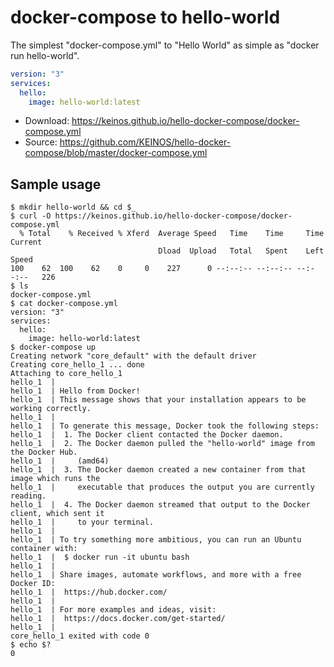 # docker-compose to hello-world

The simplest "docker-compose.yml" to "Hello World" as simple as "docker run hello-world".

```yaml
version: "3"
services:
  hello:
    image: hello-world:latest
```

- Download: https://keinos.github.io/hello-docker-compose/docker-compose.yml
- Source: https://github.com/KEINOS/hello-docker-compose/blob/master/docker-compose.yml

## Sample usage

```shellsession
$ mkdir hello-world && cd $_
$ curl -O https://keinos.github.io/hello-docker-compose/docker-compose.yml
  % Total    % Received % Xferd  Average Speed   Time    Time     Time  Current
                                 Dload  Upload   Total   Spent    Left  Speed
100    62  100    62    0     0    227      0 --:--:-- --:--:-- --:--:--   226
$ ls
docker-compose.yml
$ cat docker-compose.yml
version: "3"
services:
  hello:
    image: hello-world:latest
$ docker-compose up
Creating network "core_default" with the default driver
Creating core_hello_1 ... done
Attaching to core_hello_1
hello_1  | 
hello_1  | Hello from Docker!
hello_1  | This message shows that your installation appears to be working correctly.
hello_1  | 
hello_1  | To generate this message, Docker took the following steps:
hello_1  |  1. The Docker client contacted the Docker daemon.
hello_1  |  2. The Docker daemon pulled the "hello-world" image from the Docker Hub.
hello_1  |     (amd64)
hello_1  |  3. The Docker daemon created a new container from that image which runs the
hello_1  |     executable that produces the output you are currently reading.
hello_1  |  4. The Docker daemon streamed that output to the Docker client, which sent it
hello_1  |     to your terminal.
hello_1  | 
hello_1  | To try something more ambitious, you can run an Ubuntu container with:
hello_1  |  $ docker run -it ubuntu bash
hello_1  | 
hello_1  | Share images, automate workflows, and more with a free Docker ID:
hello_1  |  https://hub.docker.com/
hello_1  | 
hello_1  | For more examples and ideas, visit:
hello_1  |  https://docs.docker.com/get-started/
hello_1  | 
core_hello_1 exited with code 0
$ echo $?
0 
```
